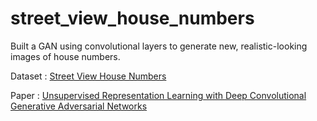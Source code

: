 # street_view_house_numbers
 Built a GAN using convolutional layers to generate new, realistic-looking images of house numbers.

 Dataset : [Street View House Numbers](http://ufldl.stanford.edu/housenumbers/)

 Paper : [Unsupervised Representation Learning with Deep Convolutional Generative Adversarial Networks](https://arxiv.org/pdf/1511.06434.pdf)
